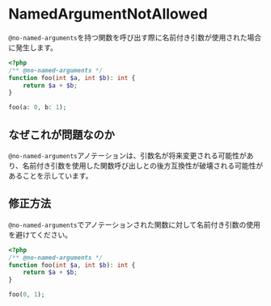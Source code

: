 # NamedArgumentNotAllowed
`@no-named-arguments`を持つ関数を呼び出す際に名前付き引数が使用された場合に発生します。

```php
<?php
/** @no-named-arguments */
function foo(int $a, int $b): int {
	return $a + $b;
}

foo(a: 0, b: 1);
```

## なぜこれが問題なのか
`@no-named-arguments`アノテーションは、引数名が将来変更される可能性があり、名前付き引数を使用した関数呼び出しとの後方互換性が破壊される可能性があることを示しています。

## 修正方法
`@no-named-arguments`でアノテーションされた関数に対して名前付き引数の使用を避けてください。

```php
<?php
/** @no-named-arguments */
function foo(int $a, int $b): int {
	return $a + $b;
}

foo(0, 1);
```
